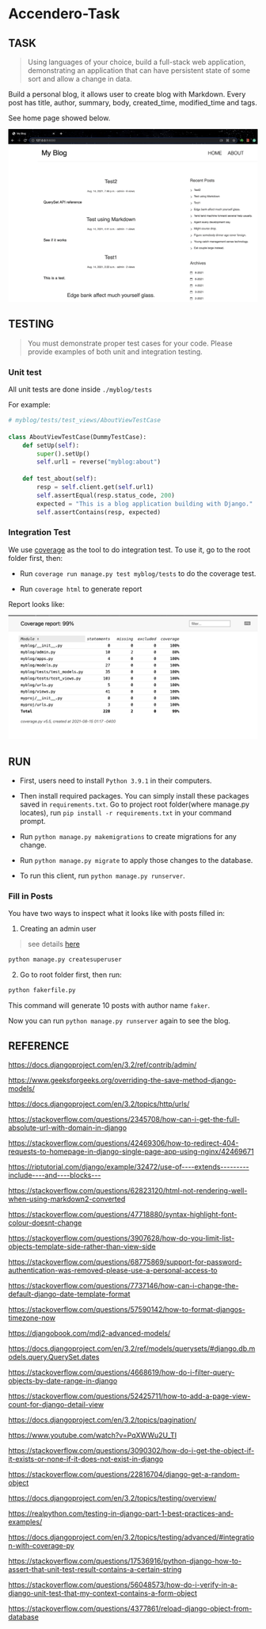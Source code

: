 # Accendero-Task


## TASK

> Using languages of your choice, build a full-stack web application, demonstrating an application that can have persistent state of some sort and allow a change in data.

Build a personal blog, it allows user to create blog with Markdown. Every post has title, author, summary, body, created_time, modified_time and tags.

See home page showed below.

![Home Page](https://github.com/Vida42/Accendero-Task/blob/main/res/home.png)

## TESTING

> You must demonstrate proper test cases for your code. Please provide examples of both unit and integration testing.

### Unit test

All unit tests are done inside `./myblog/tests`

For example:

```python
# myblog/tests/test_views/AboutViewTestCase

class AboutViewTestCase(DummyTestCase):
    def setUp(self):
        super().setUp()
        self.url1 = reverse("myblog:about")

    def test_about(self):
        resp = self.client.get(self.url1)
        self.assertEqual(resp.status_code, 200)
        expected = "This is a blog application building with Django."
        self.assertContains(resp, expected)
```

### Integration Test

We use [coverage](https://coverage.readthedocs.io/en/coverage-5.0.3/index.html) as the tool to do integration test. To use it, go to the root folder first, then:

- Run `coverage run manage.py test myblog/tests` to do the coverage test.

- Run `coverage html` to generate report

Report looks like:

![coverage](https://github.com/Vida42/Accendero-Task/blob/main/res/coverage.png)


## RUN

- First, users need to install `Python 3.9.1` in their computers.

- Then install required packages. You can simply install these packages saved in `requirements.txt`. Go to project root folder(where manage.py locates), run `pip install -r requirements.txt` in your command prompt.

- Run `python manage.py makemigrations` to create migrations for any change.

- Run `python manage.py migrate` to apply those changes to the database.

- To run this client, run `python manage.py runserver`.

### Fill in Posts

You have two ways to inspect what it looks like with posts filled in:

1. Creating an admin user

> see details [here](https://docs.djangoproject.com/en/3.2/intro/tutorial02/#creating-an-admin-user)

```python
python manage.py createsuperuser
```

2. Go to root folder first, then run:

```python
python fakerfile.py
```

This command will generate 10 posts with author name `faker`.

Now you can run `python manage.py runserver` again to see the blog.

## REFERENCE

https://docs.djangoproject.com/en/3.2/ref/contrib/admin/

https://www.geeksforgeeks.org/overriding-the-save-method-django-models/

https://docs.djangoproject.com/en/3.2/topics/http/urls/

https://stackoverflow.com/questions/2345708/how-can-i-get-the-full-absolute-url-with-domain-in-django

https://stackoverflow.com/questions/42469306/how-to-redirect-404-requests-to-homepage-in-django-single-page-app-using-nginx/42469671

https://riptutorial.com/django/example/32472/use-of----extends---------include----and----blocks---

https://stackoverflow.com/questions/62823120/html-not-rendering-well-when-using-markdown2-converted

https://stackoverflow.com/questions/47718880/syntax-highlight-font-colour-doesnt-change

https://stackoverflow.com/questions/3907628/how-do-you-limit-list-objects-template-side-rather-than-view-side

https://stackoverflow.com/questions/68775869/support-for-password-authentication-was-removed-please-use-a-personal-access-to

https://stackoverflow.com/questions/7737146/how-can-i-change-the-default-django-date-template-format

https://stackoverflow.com/questions/57590142/how-to-format-djangos-timezone-now

https://djangobook.com/mdj2-advanced-models/

https://docs.djangoproject.com/en/3.2/ref/models/querysets/#django.db.models.query.QuerySet.dates

https://stackoverflow.com/questions/4668619/how-do-i-filter-query-objects-by-date-range-in-django

https://stackoverflow.com/questions/52425711/how-to-add-a-page-view-count-for-django-detail-view

https://docs.djangoproject.com/en/3.2/topics/pagination/

https://www.youtube.com/watch?v=PqXWWu2U_TI

https://stackoverflow.com/questions/3090302/how-do-i-get-the-object-if-it-exists-or-none-if-it-does-not-exist-in-django

https://stackoverflow.com/questions/22816704/django-get-a-random-object

https://docs.djangoproject.com/en/3.2/topics/testing/overview/

https://realpython.com/testing-in-django-part-1-best-practices-and-examples/

https://docs.djangoproject.com/en/3.2/topics/testing/advanced/#integration-with-coverage-py

https://stackoverflow.com/questions/17536916/python-django-how-to-assert-that-unit-test-result-contains-a-certain-string

https://stackoverflow.com/questions/56048573/how-do-i-verify-in-a-django-unit-test-that-my-context-contains-a-form-object

https://stackoverflow.com/questions/4377861/reload-django-object-from-database

